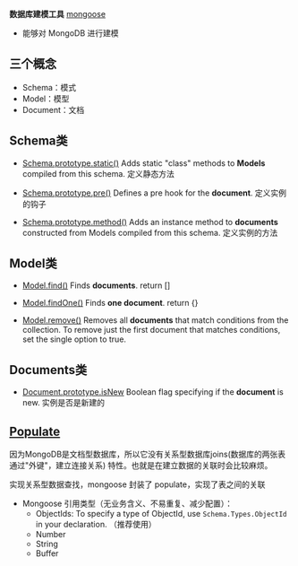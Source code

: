 **数据库建模工具** [mongoose](https://mongoosejs.com/docs/api.htm)
  - 能够对 MongoDB 进行建模


## 三个概念

- Schema：模式
- Model：模型
- Document：文档


## Schema类

  - [Schema.prototype.static()](https://mongoosejs.com/docs/api.html#schema_Schema-static)
  Adds static "class" methods to **Models** compiled from this schema.
  定义静态方法

  - [Schema.prototype.pre()](https://mongoosejs.com/docs/api.html#schema_Schema-pre)
  Defines a pre hook for the **document**.
  定义实例的钩子

  - [Schema.prototype.method()](https://mongoosejs.com/docs/api.html#schema_Schema-method)
  Adds an instance method to **documents** constructed from Models compiled from this schema.
  定义实例的方法


## Model类

  - [Model.find()](https://mongoosejs.com/docs/api.html#model_Model.find)
  Finds **documents**. return []

  - [Model.findOne()](https://mongoosejs.com/docs/api.html#model_Model.findOne)
  Finds **one document**. return {}

  - [Model.remove()](https://mongoosejs.com/docs/api.html#model_Model.remove)
  Removes all **documents** that match conditions from the collection. To remove just the first document that matches conditions, set the single option to true.

## Documents类

  - [Document.prototype.isNew](https://mongoosejs.com/docs/api.html#document_Document-isNew)
  Boolean flag specifying if the **document** is new.
  实例是否是新建的

## [Populate](https://mongoosejs.com/docs/populate.html)

因为MongoDB是文档型数据库，所以它没有关系型数据库joins(数据库的两张表通过"外键"，建立连接关系) 特性。也就是在建立数据的关联时会比较麻烦。

实现关系型数据查找，mongoose 封装了 populate，实现了表之间的关联

* Mongoose 引用类型（无业务含义、不易重复、减少配置）：
  * ObjectIds: To specify a type of ObjectId, use `Schema.Types.ObjectId` in your declaration. （推荐使用）
  * Number
  * String
  * Buffer
